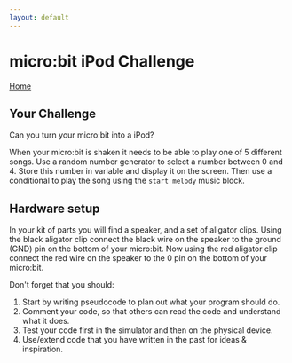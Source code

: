 ```yaml
---
layout: default
---
```


# micro:bit iPod Challenge
[Home](./)

## Your Challenge

Can you turn your micro:bit into a iPod? 

When your micro:bit is shaken it needs to be able to play one of 5 different songs. Use a random number generator to select a number between 0 and 4. Store this number in variable and display it on the screen. Then use a conditional to play the song using the `start melody` music block.

## Hardware setup
In your kit of parts you will find a speaker, and a set of aligator clips. Using the black aligator clip connect the black wire on the speaker to the ground (GND) pin on the bottom of your micro:bit. Now using the red aligator clip connect the red wire on the speaker to the 0 pin on the bottom of your micro:bit.

Don't forget that you should:
1. Start by writing pseudocode to plan out what your program should do.
1. Comment your code, so that others can read the code and understand what it does. 
1. Test your code first in the simulator and then on the physical device.
1. Use/extend code that you have written in the past for ideas & inspiration.
